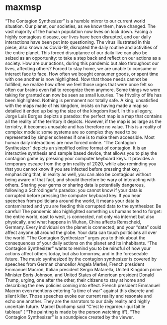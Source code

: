 # maxmsp
“The Contagion Synthesizer” is a humble mirror to our current world situation. Our planet, our societies, as we know them, have changed. The vast majority of the human population now lives on lock down. Facing a highly contagious disease, our lives have been disrupted, and our daily interactions have been put into questioning. The virus illustrated in this piece, also known as Covid-19, disrupted the daily routine and activities of the entire planet. This forced disruptance of our daily live can also be seized as an opportunity: to take a step back and reflect on our actions as a society. How are our actions, during this pandemic but also throughout our lives, affecting others?  Forced to stay home, we are unable to consume or interact face to face. How often we bought consumer goods, or spent time with one another is now highlighted. Now that those needs cannot be fulfilled, we realize how often we feel those urges that were once felt so often our brains even fail to recognize them anymore. Some things we were taking for granted can now be seen as small luxuries. The frivolity of life has been highlighted. Nothing is permanent nor totally safe.  A king, unsatisfied with the maps made of his kingdom, insists on having made a map so detailed it ended up being the size of the kingdom itself. In this allegory, Jorge Luis Borges depicts a paradox: the perfect map is a map that contains all the reality of the territory it depicts. However, if the map is as large as the terriotry, it becomes unusable and has therefore no value. This is a reality of complex models: some systems are so complex they need to be represented by simpler schemes if one is to make them accessible. Most human daily interactions are now forced online. “The Contagion Synthesizer” depicts an simplified online format of contagion. It is an interactive synthesis and sample based device, that allows you to play the contagion game by pressing your computer keyboard keys. It provides a temporary escape from the grim reality of 2020, while also reminding you that you cannot know if you are infected before pressing that key, emphasizing that, in reality as well, you can also be contagious without being aware of that fact, and should therefore be wary of interacting with others. Sharing your germs or sharing data is potentially dangerous, following a Schrödinger's paradox: you cannot know if your data is corrupted before pressing the computer keyboard key. If you hear speeches from politicians around the world, it means your data is contaminated and you are feeding this corrupted data to the synthesizer. Be careful!  The pandemic also highlighted something us humans tend to forget: the entire world, east to west, is connected, not only via internet but also physically, and what happens in Wuhan, China affects Remscheid, Germany. Every individual on the planet is connected, and your “data” could affect anyone all around the globe. Your data can touch politicians all over the world. “The Contagion Synthesizer” urges you to think about the consequences of your daily actions on the planet and its inhabitants. “The Contagion Synthesizer” wants to remind you to be mindful of how your actions affect others today, but also tomorrow, and in the foreseeable future.  The music synthesized by the contagion synthesizer is covered by speeches from German chancellor Angela Merkel, French president Emmanuel Macron, Italian president Sergio Matarella, United Kingdom prime Minister Boris Johnson, and United States of American president Donald Trump, urging, one after the other, their citizens to stay at home and describing the new policies coming into effect. French president Emmanuel Macron even mentions entering “a time of war” against this discrete and silent killer. Those speeches evoke our current reality and resonate and echo one another. They are the narrators to our daily reality and highly uncertain future.  Marcel Duchamp said “C'est le regardeur qui fait le tableau“ ( “The painting is made by the person watching it“),  “The Contagion Synthesizer” is a soundpiece created by the viewer. 
